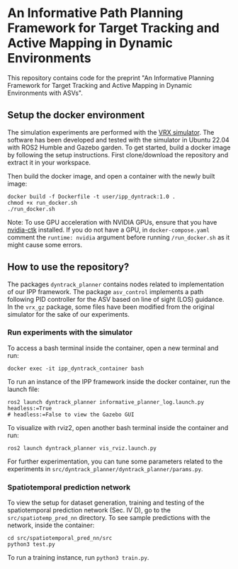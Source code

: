 # An Informative Path Planning Framework for Target Tracking and Active Mapping in Dynamic Environments

This repository contains code for the preprint "An Informative Planning Framework for Target Tracking and
Active Mapping in Dynamic Environments with ASVs".

<!-- If you found this repository useful, you can cite us:
```
``` -->

## Setup the docker environment

The simulation experiments are performed with the [VRX simulator](https://github.com/osrf/vrx). The software has been developed and tested with the simulator in Ubuntu 22.04 with ROS2 Humble and Gazebo garden. To get started, build a docker image by following the setup instructions. First clone/download the repository and extract it in your workspace.
<!-- ```
git clone git@github.com:sanjeevrs2000/ipp_dyntrack.git
``` -->
Then build the docker image, and open a container with the newly built image:
```
docker build -f Dockerfile -t user/ipp_dyntrack:1.0 .
chmod +x run_docker.sh
./run_docker.sh
```
Note: To use GPU acceleration with NVIDIA GPUs, ensure that you have [nvidia-ctk](https://docs.nvidia.com/datacenter/cloud-native/container-toolkit/latest/install-guide.html) installed. If you do not have a GPU, in ```docker-compose.yaml``` comment the ```runtime: nvidia``` argument before running ```/run_docker.sh``` as it might cause some errors.

## How to use the repository?

The packages ```dyntrack_planner``` contains nodes related to implementation of our IPP framework. The package ```asv_control``` implements a path following PID controller for the ASV based on line of sight (LOS) guidance. In the ```vrx_gz``` package, some files have been modified from the original simulator for the sake of our experiments.
<!-- The ROS nodes for perception (Sec. IV B in the paper), mapping (Sec. IV C), and adaptive planning (Sec. IV E) are `perception.py`, `grid_map.py`, and `informative_planner.py`, respectively.  -->


### Run experiments with the simulator

To access a bash terminal inside the container, open a new terminal and run: 
```
docker exec -it ipp_dyntrack_container bash
``` 

To run an instance of the IPP framework inside the docker container, run the launch file:
```
ros2 launch dyntrack_planner informative_planner_log.launch.py headless:=True 
# headless:=False to view the Gazebo GUI
```
To visualize with rviz2, open another bash terminal inside the container and run:
```
ros2 launch dyntrack_planner vis_rviz.launch.py
```

For further experimentation, you can tune some parameters related to the experiments in ```src/dyntrack_planner/dyntrack_planner/params.py```. 
<!-- Remember to colcon build and source the workspace before running the files after making changes to the src. -->


### Spatiotemporal prediction network

To view the setup for dataset generation, training and testing of the spatiotemporal prediction network (Sec. IV D), go to the ```src/spatiotemp_pred_nn``` directory. To see sample predictions with the network, inside the container:
```
cd src/spatiotemporal_pred_nn/src
python3 test.py
```
To run a training instance, run ```python3 train.py```.